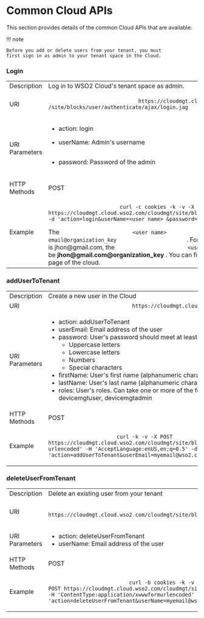 # Common Cloud APIs

This section provides details of the common Cloud APIs that are available:

!!! note
    
    Before you add or delete users from your tenant, you must
    first sign in as admin to your tenant space in the Cloud.
    

### Login

<table>
<tbody>
<tr class="odd">
<td>Description</td>
<td>Log in to WSO2 Cloud's tenant space as admin.</td>
</tr>
<tr class="even">
<td>URI</td>
<td><p><code>                             https://cloudmgt.cloud.wso2.com/cloudmgt                                           /site/blocks/user/authenticate/ajax/login.jag                           </code></p></td>
</tr>
<tr class="odd">
<td>URI Parameters</td>
<td><div class="page" title="Page 2">
<section>
<div class="layoutArea">
<div class="column">
<ul>
<li>action: login</li>
<li><div class="page" title="Page 1">
<section>
<div class="layoutArea">
<div class="column">
<p>userName: Admin's username</p>
</div>
</div>
</section>
</div></li>
<li><div class="page" title="Page 1">
<section>
<div class="layoutArea">
<div class="column">
<p>password: Password of the admin</p>
</div>
</div>
</section>
</div></li>
</ul>
</div>
</div>
</section>
</div></td>
</tr>
<tr class="even">
<td>HTTP Methods</td>
<td>POST</td>
</tr>
<tr class="odd">
<td>Example</td>
<td><div class="content-wrapper">
<div class="page" title="Page 1">
<section>
<div class="layoutArea">
<div class="column">
<div class="page" title="Page 2">
<section>
<div class="layoutArea">
<div class="column">
<p><code>                       curl -c cookies -k -v -X POST https://cloudmgt.cloud.wso2.com/cloudmgt/site/blocks/user/authenticate/ajax/login.jag -d 'action=login&amp;userName=&lt;user name&gt; &amp;password=adminpassword'                      </code></p>
<div>
The <code>                       &lt;user name&gt;                      </code> should be <code>                       email@organization_key                      </code> . For example, if the e-mail is jhon@gmail.com, the <code>                       &lt;user name&gt;                      </code> should be <strong>jhon@gmail.com@organization_key</strong> . You can find the organization_key on the <strong>Manage</strong> page of the cloud.
</div>
</div>
</div>
</section>
</div>
</div>
</div>
</section>
</div>
</div></td>
</tr>
</tbody>
</table>

### addUserToTenant

<table>
<tbody>
<tr class="odd">
<td>Description</td>
<td>Create a new user in the Cloud</td>
</tr>
<tr class="even">
<td>URI</td>
<td><code>                           https://cloudmgt.cloud.wso2.com/cloudmgt/site/blocks/tenant/users/add/ajax/add.jag                                      </code></td>
</tr>
<tr class="odd">
<td>URI Parameters</td>
<td><div class="page" title="Page 2">
<section>
<div class="layoutArea">
<div class="column">
<ul>
<li>action: addUserToTenant</li>
<li>userEmail: Email address of the user</li>
<li>password: User's password should meet at least three of the below criteria:
<ul>
<li>Uppercase letters</li>
<li>Lowercase letters</li>
<li>Numbers</li>
<li>Special characters</li>
</ul></li>
<li>firstName: User's first name (alphanumeric characters only)</li>
<li>lastName: User's last name (alphanumeric characters only)</li>
<li>roles: User's roles. Can take one or more of the following roles in a comma-separated list: integrationclouduser, subscriber, publisher, admin, devicemgtuser, devicemgtadmin</li>
</ul>
</div>
</div>
</section>
</div></td>
</tr>
<tr class="even">
<td>HTTP Methods</td>
<td>POST</td>
</tr>
<tr class="odd">
<td>Example</td>
<td><div class="page">
<section>
<div class="layoutArea">
<div class="column">
<div class="page">
<section>
<div class="layoutArea">
<div class="column">
<p><code>                      curl -k -v -X POST                                            https://cloudmgt.cloud.wso2.com/cloudmgt/site/blocks/tenant/users/add/ajax/add.jag -b cookies -H 'Content­Type:application/x­www­form­urlencoded' -H 'Accept­Language:en­US,en;q=0.5' -­d 'action=addUserToTenant&amp;userEmail=myemail@wso2.com&amp;password=testPassword&amp;firstName=testFirstName&amp;lastName=testLastName&amp;roles=subscriber'                     </code></p>
</div>
</div>
</section>
</div>
</div>
</div>
</section>
</div></td>
</tr>
</tbody>
</table>

### deleteUserFromTenant

<table>
<tbody>
<tr class="odd">
<td>Description</td>
<td>Delete an existing user from your tenant</td>
</tr>
<tr class="even">
<td>URI</td>
<td><p><code>                             https://cloudmgt.cloud.wso2.com/cloudmgt/site/blocks/tenant/users/add/ajax/add.jag                           </code></p></td>
</tr>
<tr class="odd">
<td>URI Parameters</td>
<td><ul>
<li>action: deleteUserFromTenant</li>
<li>userName: Email address of the user</li>
</ul></td>
</tr>
<tr class="even">
<td>HTTP Methods</td>
<td>POST</td>
</tr>
<tr class="odd">
<td>Example</td>
<td><div class="page">
<section>
<div class="layoutArea">
<div class="column">
<div class="page">
<section>
<div class="layoutArea">
<div class="column">
<div class="page">
<section>
<div class="layoutArea">
<div class="column">
<p><code>                          curl -­b cookies -­k -v -X POST https://cloudmgt.cloud.wso2.com/cloudmgt/site/blocks/tenant/users/add/ajax/add.jag -­H 'Content­Type:application/x­www­form­urlencoded' -H 'Accept­Language:en­US,en;q=0.5'  -d 'action=deleteUserFromTenant&amp;userName=myemail@wso2.com'                         </code></p>
</div>
</div>
</section>
</div>
</div>
</div>
</section>
</div>
</div>
</div>
</section>
</div></td>
</tr>
</tbody>
</table>

